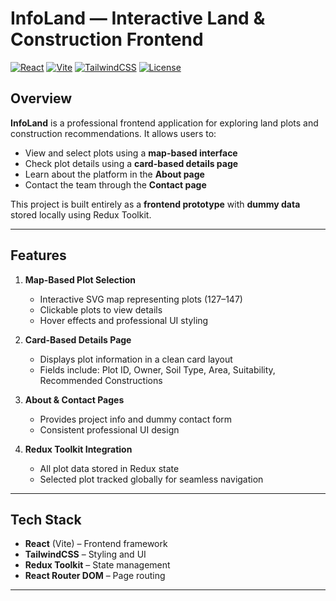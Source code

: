 # InfoLand — Interactive Land & Construction Frontend

[![React](https://img.shields.io/badge/React-17.0.2-blue?logo=react)](https://reactjs.org/)
[![Vite](https://img.shields.io/badge/Vite-4.0.0-brightgreen?logo=vite)](https://vitejs.dev/)
[![TailwindCSS](https://img.shields.io/badge/TailwindCSS-3.0.0-teal?logo=tailwindcss)](https://tailwindcss.com/)
[![License](https://img.shields.io/badge/License-MIT-lightgrey)](LICENSE)

## Overview

**InfoLand** is a professional frontend application for exploring land plots and construction recommendations. It allows users to:  

- View and select plots using a **map-based interface**  
- Check plot details using a **card-based details page**  
- Learn about the platform in the **About page**  
- Contact the team through the **Contact page**  

This project is built entirely as a **frontend prototype** with **dummy data** stored locally using Redux Toolkit.  

---

## Features

1. **Map-Based Plot Selection**  
   - Interactive SVG map representing plots (127–147)  
   - Clickable plots to view details  
   - Hover effects and professional UI styling  

2. **Card-Based Details Page**  
   - Displays plot information in a clean card layout  
   - Fields include: Plot ID, Owner, Soil Type, Area, Suitability, Recommended Constructions  

3. **About & Contact Pages**  
   - Provides project info and dummy contact form  
   - Consistent professional UI design  

4. **Redux Toolkit Integration**  
   - All plot data stored in Redux state  
   - Selected plot tracked globally for seamless navigation  

---

## Tech Stack

- **React** (Vite) – Frontend framework  
- **TailwindCSS** – Styling and UI  
- **Redux Toolkit** – State management  
- **React Router DOM** – Page routing  

---
